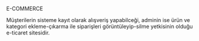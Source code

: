 E-COMMERCE

Müşterilerin sisteme kayıt olarak alışveriş yapabilceği, adminin ise ürün ve kategori ekleme-çıkarma ile siparişleri görüntüleyip-silme yetkisinin olduğu e-ticaret sitesidir.
